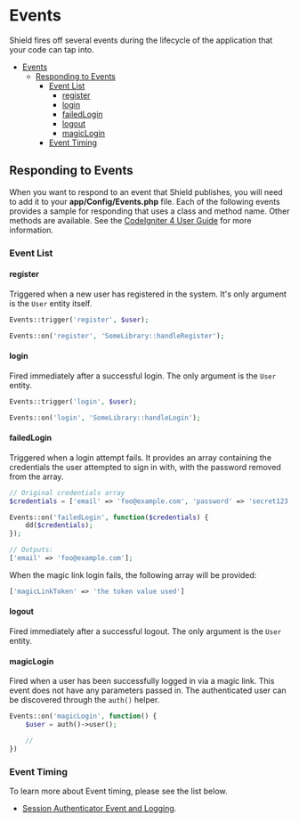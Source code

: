 # Events

Shield fires off several events during the lifecycle of the application that your code can tap into.

- [Events](#events)
  - [Responding to Events](#responding-to-events)
    - [Event List](#event-list)
      - [register](#register)
      - [login](#login)
      - [failedLogin](#failedlogin)
      - [logout](#logout)
      - [magicLogin](#magiclogin)
    - [Event Timing](#event-timing)

## Responding to Events

When you want to respond to an event that Shield publishes, you will need to add it to your **app/Config/Events.php**
file. Each of the following events provides a sample for responding that uses a class and method name.
Other methods are available. See the [CodeIgniter 4 User Guide](https://codeigniter.com/user_guide/extending/events.html)
for more information.

### Event List

#### register

Triggered when a new user has registered in the system. It's only argument is the `User` entity itself.

```php
Events::trigger('register', $user);

Events::on('register', 'SomeLibrary::handleRegister');
```

#### login

Fired immediately after a successful login. The only argument is the `User` entity.

```php
Events::trigger('login', $user);

Events::on('login', 'SomeLibrary::handleLogin');
```

#### failedLogin

Triggered when a login attempt fails. It provides an array containing the credentials the user attempted to
sign in with, with the password removed from the array.

```php
// Original credentials array
$credentials = ['email' => 'foo@example.com', 'password' => 'secret123'];

Events::on('failedLogin', function($credentials) {
    dd($credentials);
});

// Outputs:
['email' => 'foo@example.com'];
```

When the magic link login fails, the following array will be provided:

```php
['magicLinkToken' => 'the token value used']
```

#### logout

Fired immediately after a successful logout. The only argument is the `User` entity.

#### magicLogin

Fired when a user has been successfully logged in via a magic link. This event does not have any parameters passed in. The authenticated user can be discovered through the `auth()` helper.

```php
Events::on('magicLogin', function() {
    $user = auth()->user();

    //
})
```

### Event Timing

To learn more about Event timing, please see the list below.

- [Session Authenticator Event and Logging](./session_auth_event_and_logging.md).
